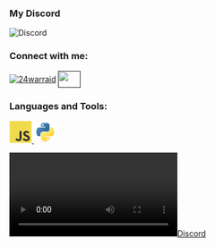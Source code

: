 

### My Discord
![Discord](https://i.imgur.com/GmSiwlK.jpg)

<h3 align="left">Connect with me:</h3>
<p align="left">
<a href="https://instagram.com/24thwarraid" target="blank"><img align="center" src="https://raw.githubusercontent.com/rahuldkjain/github-profile-readme-generator/master/src/images/icons/Social/instagram.svg" alt="24warraid" height="30" width="40" /></a>
<a href="" target="blank"><img align="center" src="https://raw.githubusercontent.com/rahuldkjain/github-profile-readme-generator/master/src/images/icons/Social/discord.svg" alt="" height="30" width="40" /></a>
</p>

<h3 align="left">Languages and Tools:</h3>
<p align="left"> <a href="https://developer.mozilla.org/en-US/docs/Web/JavaScript" target="_blank" rel="noreferrer"> <img src="https://raw.githubusercontent.com/devicons/devicon/master/icons/javascript/javascript-original.svg" alt="javascript" width="40" height="40"/> </a> <a href="https://www.python.org" target="_blank" rel="noreferrer"> <img src="https://raw.githubusercontent.com/devicons/devicon/master/icons/python/python-original.svg" alt="python" width="40" height="40"/> 

![Discord](https://github-production-user-asset-6210df.s3.amazonaws.com/100523022/293680190-a007f4bf-4c68-45ea-8135-f85ffcca6933.mp4?X-Amz-Algorithm=AWS4-HMAC-SHA256&X-Amz-Credential=AKIAVCODYLSA53PQK4ZA%2F20240103%2Fus-east-1%2Fs3%2Faws4_request&X-Amz-Date=20240103T211530Z&X-Amz-Expires=300&X-Amz-Signature=559ed592069d2bf408e91bb4ebf81b062ae684a3d5ff92b2621465d607c940d0&X-Amz-SignedHeaders=host&actor_id=100523022&key_id=0&repo_id=703550459)








